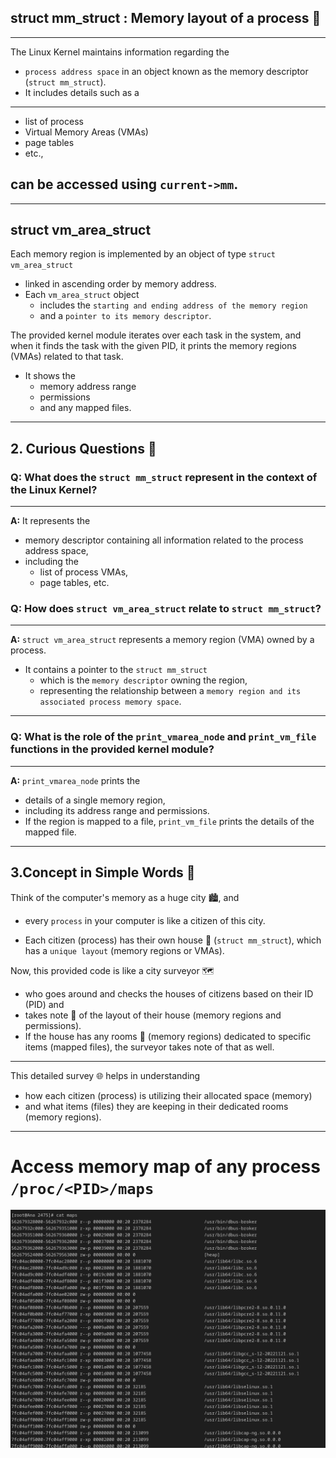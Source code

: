 ## struct mm_struct : Memory layout of a process 📘
---

The Linux Kernel maintains information regarding the 
- `process address space` in an object known as the memory descriptor (`struct mm_struct`). 
- It includes details such as a 
---

- list of process 
- Virtual Memory Areas (VMAs)
- page tables
- etc., 

##  can be accessed using `current->mm`.
---

## struct vm_area_struct

Each memory region is implemented by an object of type `struct vm_area_struct`

- linked in ascending order by memory address.
-  Each `vm_area_struct` object 
   - includes the `starting and ending address of the memory region`
   - and a `pointer to its memory descriptor`.

The provided kernel module iterates over each task in the system, and when it finds the task with the given PID, it prints the memory regions (VMAs) related to that task. 

- It shows the
  -  memory address range
  -  permissions
  -  and any mapped files.

----

## 2. Curious Questions 🤔

### Q: What does the `struct mm_struct` represent in the context of the Linux Kernel?
---
**A:** It represents the

 -  memory descriptor containing all information related to the process address space,
 -  including the 
    - list of process VMAs, 
    - page tables, etc.

### Q: How does `struct vm_area_struct` relate to `struct mm_struct`?
---

**A:** `struct vm_area_struct` represents a memory region (VMA) owned by a process.

-  It contains a pointer to the `struct mm_struct`
   -  which is the `memory descriptor` owning the region,
   -  representing the relationship between a `memory region and its associated process memory space`.

---

### Q: What is the role of the `print_vmarea_node` and `print_vm_file` functions in the provided kernel module?
---
**A:** `print_vmarea_node` prints the 
  - details of a single memory region, 
  - including its address range and permissions. 
  - If the region is mapped to a file, `print_vm_file` prints the details of the mapped file.
---

## 3.Concept in Simple Words 🌟

Think of the computer's memory as a huge city 🏙️, and 
 
  - every `process` in your computer is like a citizen of this city. 

  - Each citizen (process) has their own house 🏡 (`struct mm_struct`), which has a `unique layout` (memory regions or VMAs).

Now, this provided code is like a city surveyor 🗺️

-  who goes around and checks the houses of citizens based on their ID (PID) and 
- takes note 📝 of the layout of their house (memory regions and permissions). 
- If the house has any rooms 🚪 (memory regions) dedicated to specific items (mapped files), the surveyor takes note of that as well.
----

This detailed survey 🌐 helps in understanding 
- how each citizen (process) is utilizing their allocated space (memory) 
- and what items (files) they are keeping in their dedicated rooms (memory regions).


--- 

# Access memory map of any process  `/proc/<PID>/maps`

![](./2.png)
